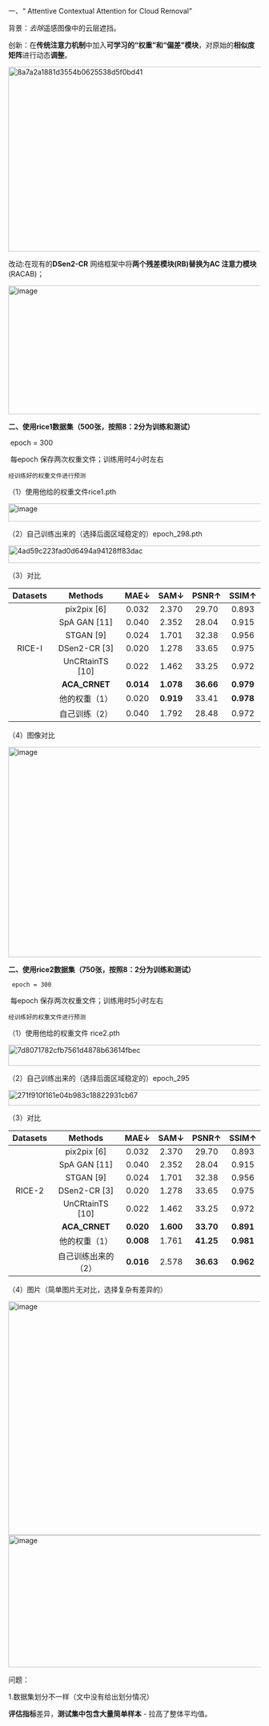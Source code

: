 一、“ Attentive Contextual Attention for Cloud Removal”

背景：*去除*遥感图像中的云层遮挡。

创新：在**传统注意力机制**中加入**可学习的“权重”和“偏差”模块**，对原始的**相似度矩阵**进行动态**调整**。

<img width="657" height="369" alt="8a7a2a1881d3554b0625538d5f0bd41" src="https://github.com/user-attachments/assets/314daafb-3818-4002-aa93-b324cda328f7" />


改动:在现有的**DSen2-CR** 网络框架中将**两个残差模块(RB)**替换为**AC 注意力模块**(RACAB)；

<img width="729" height="257" alt="image" src="https://github.com/user-attachments/assets/2e2b8748-e55f-4c8f-a71b-508db663f9df" />




**二、使用rice1数据集（500张，按照8：2分为训练和测试）**

​          epoch = 300

​         每epoch 保存两次权重文件；训练用时4小时左右

 	经训练好的权重文件进行预测

（1）使用他给的权重文件rice1.pth

<img width="1256" height="36" alt="image" src="https://github.com/user-attachments/assets/76499e2c-307d-4a06-9c4e-ea6f120d3311" />


（2）自己训练出来的（选择后面区域稳定的）epoch_298.pth

<img width="1231" height="35" alt="4ad59c223fad0d6494a94128ff83dac" src="https://github.com/user-attachments/assets/683a6d98-e829-411b-b491-ef01e64ef0de" />



（3）对比

| Datasets |     Methods     |   MAE↓    |   SAM↓    |   PSNR↑   |   SSIM↑   |
| :------: | :-------------: | :-------: | :-------: | :-------: | :-------: |
|          |   pix2pix [6]   |   0.032   |   2.370   |   29.70   |   0.893   |
|          |  SpA GAN [11]   |   0.040   |   2.352   |   28.04   |   0.915   |
|          |    STGAN [9]    |   0.024   |   1.701   |   32.38   |   0.956   |
|  RICE-I  |  DSen2-CR [3]   |   0.020   |   1.278   |   33.65   |   0.975   |
|          | UnCRtainTS [10] |   0.022   |   1.462   |   33.25   |   0.972   |
|          |  **ACA_CRNET**  | **0.014** | **1.078** | **36.66** | **0.979** |
|          |  他的权重（1）  |   0.020   | **0.919** |   33.41   | **0.978** |
|          |  自己训练（2）  |   0.040   |   1.792   |   28.48   |   0.972   |


（4）图像对比


<img width="610" height="420" alt="image" src="https://github.com/user-attachments/assets/fc506ec9-8344-4b16-982b-47a2be504868" />






**二、使用rice2数据集（750张，按照8：2分为训练和测试）**

 	 epoch = 300

​         每epoch 保存两次权重文件；训练用时5小时左右

 	经训练好的权重文件进行预测

（1）使用他给的权重文件 rice2.pth

<img width="1226" height="42" alt="7d8071782cfb7561d4878b63614fbec" src="https://github.com/user-attachments/assets/d5a6f928-55fb-447f-8688-91ba11d7eb1b" />

（2）自己训练出来的（选择后面区域稳定的）epoch_295

<img width="1234" height="31" alt="271f910f161e04b983c18822931cb67" src="https://github.com/user-attachments/assets/739ebd89-c931-4cb8-83e4-3b1fd4d61bc1" />

（3）对比

| Datasets |       Methods       |   MAE↓    |   SAM↓    |   PSNR↑   |   SSIM↑   |
| :------: | :-----------------: | :-------: | :-------: | :-------: | :-------: |
|          |     pix2pix [6]     |   0.032   |   2.370   |   29.70   |   0.893   |
|          |    SpA GAN [11]     |   0.040   |   2.352   |   28.04   |   0.915   |
|          |      STGAN [9]      |   0.024   |   1.701   |   32.38   |   0.956   |
|  RICE-2  |    DSen2-CR [3]     |   0.020   |   1.278   |   33.65   |   0.975   |
|          |   UnCRtainTS [10]   |   0.022   |   1.462   |   33.25   |   0.972   |
|          |    **ACA_CRNET**    | **0.020** | **1.600** | **33.70** | **0.891** |
|          |    他的权重（1）    | **0.008** |   1.761   | **41.25** | **0.981** |
|          | 自己训练出来的（2） | **0.016** |   2.578   | **36.63** | **0.962** |

（4）图片（简单图片无对比，选择复杂有差异的）

<img width="635" height="467" alt="image" src="https://github.com/user-attachments/assets/d0e5595a-bc80-4ea1-8e05-514c8a163373" />

<img width="1166" height="264" alt="image" src="https://github.com/user-attachments/assets/9dfc1c85-7462-432b-adc4-b3c5178fb98d" />


问题：

1.数据集划分不一样（文中没有给出划分情况）

​	**评估指标**差异，**测试集中包含大量简单样本** - 拉高了整体平均值。




